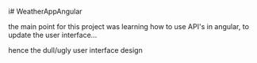 i# WeatherAppAngular

the main point for this project was learning how to use API's in angular, to update the user interface...

hence the dull/ugly user interface design
